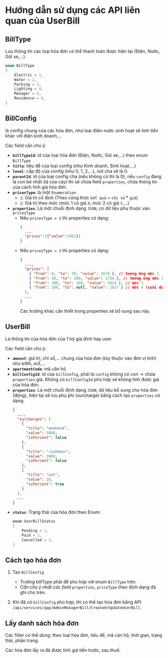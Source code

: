 # Hướng dẫn sử dụng các API liên quan của UserBill

## BillType

Lưu thông tin các loại hóa đơn có thể thanh toán được hiện tại (Điện, Nước, Gửi xe,...).

```c#
enum BillType
{
    Electric = 1,
    Water = 2,
    Parking = 3,
    Lighting = 4,
    Manager = 5,
    Residence = 6,
}
```

## BillConfig

là config chung của các hóa đơn, như loại điện-nước sinh hoạt sẽ tính tiền khác với điện kinh doanh,...

Các field cần chú ý:

- **`billTypeId`**: id của loại hóa đơn (Điện, Nước, Gửi xe,...) theo enum `BillType`
- **`title`**: tiêu đề của loại config (như Kinh doanh, Sinh hoạt,...)
- **`level`**: cấp độ của config (như 0, 1, 2,...), nút cha sẽ là 0.
- **`parentId`**: id của loại config cha (nếu không có thì là 0), nếu `config` đang là con bé nhất (lá của cây) thì sẽ chứa field `properties`, chứa thông tin của cách tính giá hóa đơn.
- **`pricesType`**: là một `Enumeration`
  - `1`: Giá trị cố định (Theo công thức `kết quả` = `chỉ số` \* `giá`)
  - `2`: Giá trị theo mức (mức 1 có giá `X`, mức 2 có giá `Y`,...)
- **`properties`**: Là một chuỗi định dạng `JSON`, có dữ liệu phụ thuộc vào `pricesType`
  - Nếu `pricesType = 1` thì properties có dạng:
    ```json
    {
      ...
      "prices":[{"value":2461}]
    }
    ```
  - Nếu `pricesType = 2` thì properties có dạng:
    ```json
    {
      ...,
      "prices": [
        { "from": 0, "to": 50, "value": 1678 }, // tương ứng mức 1
        { "from": 50, "to": 100, "value": 1734 }, // tương ứng mức 2
        { "from": 100, "to": 200, "value": 2014 }, // mức 3
        { "from": 200, "to": null, "value": 2927 } // mức 4 (cuối do có to = null)
      ],
      ...
    }
    ```
    Các trường khác cần thiết trong properties sẽ bổ sung sau này.

## UserBill

Là thông tin của hóa đơn của 1 hộ gia đình hay user.

Các field cần chú ý:

- **`amount`**: giá trị, chỉ số,... chung của hóa đơn (tùy thuộc vào đơn vị tính) như _kWh_, _m3_,...
- **`apartmentCode`**: mã căn hộ
- **`billConfigId`**: id của `billConfig`, phải là `config` không có con -> chứa `properties` giá. Không có `billConfigId` phù hợp sẽ không tính được giá của hóa đơn.
- **`properties`**: Là một chuỗi định dạng `JSON`, dữ liệu bổ sung cho hóa đơn (động), hiện tại sẽ lưu phụ phí (surcharge) bằng cách tạo `properties` có dạng:
  ```json
  {
    ...,
    "surcharges": [
      {
        "title": "weekend",
        "value": 5000,
        "isPercent": false
      },
      {
        "title": "rushHour",
        "value": 2000,
        "isPercent": false
      },
      {
        "title": "vat",
        "value": 10,
        "isPercent": true
      }
    ],
    ...
  }
  ```
- **`status`**: Trạng thái của hóa đơn theo Enum:
  ```c#
  enum UserBillStatus
  {
      Pending = 1,
      Paid = 2,
      Cancelled = 3,
  }
  ```

## Cách tạo hóa đơn

1. Tạo `BillConfig`

   - Trường billType phải để phù hợp với enum `BillType` trên.
   - _Cần chú ý nhất các field `properties`, `priceType`_ theo định dạng đã ghi chú trên.

2. Khi đã có `billConfig` phù hợp, thì có thể tạo hóa đơn bằng API `/api/services/app/AdminManagerBill/CreateOrUpdateUserBill`.

## Lấy danh sách hóa đơn

Các filter có thể dùng: theo loại hóa đơn, tiêu đề, mã căn hộ, thời gian, trạng thái, phân trang.

Các hóa đơn lấy ra đã được tính giá tiền trước, sau thuế.
